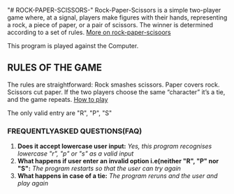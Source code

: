 "# ROCK-PAPER-SCISSORS-" 
Rock-Paper-Scissors is a simple two-player game where, at a signal, players make figures with their hands, representing a rock, a piece of paper, or a pair of scissors. The winner is determined according to a set of rules.
[More on rock-paper-scisoors](https://en.wikipedia.org/wiki/Rock_paper_scissors)

This program is played against the Computer.
## RULES OF THE GAME
The rules are straightforward:
Rock smashes scissors.
Paper covers rock.
Scissors cut paper.
If the two players choose the same “character” it’s a tie, and the game repeats.
[How to play](https://www.youtube.com/watch?v=ND4fd6yScBM)

The only valid entry are "R", "P", "S"
### FREQUENTLYASKED QUESTIONS(FAQ)
1. **Does it accept lowercase user input:**
      _Yes, this program recognises lowercase "r", "p" or "s" as a valid input_
2. **What happens if user enter an invalid option i.e(neither "R", "P" nor "S":**
        _The program restarts so that the user can try again_
3. **What happens in case of a tie:**
        _The program reruns and the user and play again_
